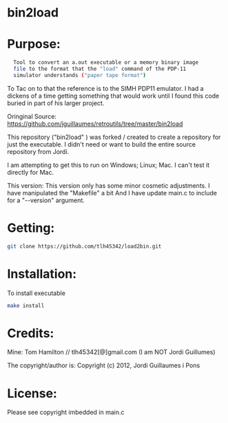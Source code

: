 # bin2load

# Purpose:

```bash
  Tool to convert an a.out executable or a memory binary image
  file to the format that the "load" command of the PDP-11
  simulator understands ("paper tape format")
```

To Tac on to that the reference is to the SIMH PDP11 emulator.  I had a dickens of a time getting something that would work until I found this code buried in part of his larger project.

Oringinal Source:
https://github.com/jguillaumes/retroutils/tree/master/bin2load

This repository ("bin2load" ) was forked / created to create a repository for just the executable.  I didn't need or want to build the entire source repository from Jordi.

I am attempting to get this to run on Windows; Linux; Mac.  I can't test it directly for Mac.

This version:
This version only has some minor cosmetic adjustments.  I have manipulated the "Makefile" a bit
And I have update main.c to include for a "--version" argument.

# Getting:

```bash
git clone https://github.com/tlh45342/load2bin.git
```

# Installation:

To  install executable

```bash
make install
```

# Credits:

Mine:  Tom Hamilton // tlh45342[@]gmail.com  (I am NOT Jordi Guillumes)

The copyright/author is: Copyright (c) 2012, Jordi Guillaumes i Pons

# License:

Please see copyright imbedded in main.c
